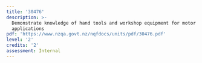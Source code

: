 ```yaml
---
title: '30476'
description: >-
  Demonstrate knowledge of hand tools and workshop equipment for motor industry
  applications
pdf: 'https://www.nzqa.govt.nz/nqfdocs/units/pdf/30476.pdf'
level: '2'
credits: '2'
assessment: Internal
---
```


